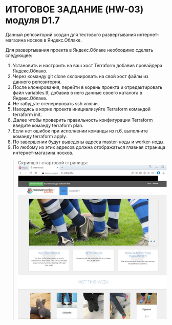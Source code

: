 # ИТОГОВОЕ ЗАДАНИЕ (HW-03) модуля D1.7

Данный репозиторий создан для тестового развертывания интернет-магазина носков в Яндекс.Облаке.

Для развертывания проекта в Яндекс.Облаке необходимо сделать следующее:
1. Установить и настроить на ваш хост Terraform добавив провайдера Яндекс.Облако.
2. Через команду git clone склонировать на свой хост файлы из данного репозитория.
3. После клонирования, перейти в корень проекта и отредактировать файл variables.tf, добавив в него данные своего каталога в Яндекс.Облаке.
4. Не забудьте сгенерировать ssh ключи.
5. Находясь в корне проекта инициализуйте Terraform командой terraform init.
6. Далее чтобы проверить правильность конфигурации Terraform введите команду terraform plan.
7. Если нет ошибок при исполнении команды из п.6, выполните команду terraform apply.
8. По завершении будут выведены адреса master-ноды и worker-ноды.
9. По любому из этих адресов должна отображаться главная страница интернет-магазина носков.
> Скриншот стартовой страницы:
![](index.jpg)
